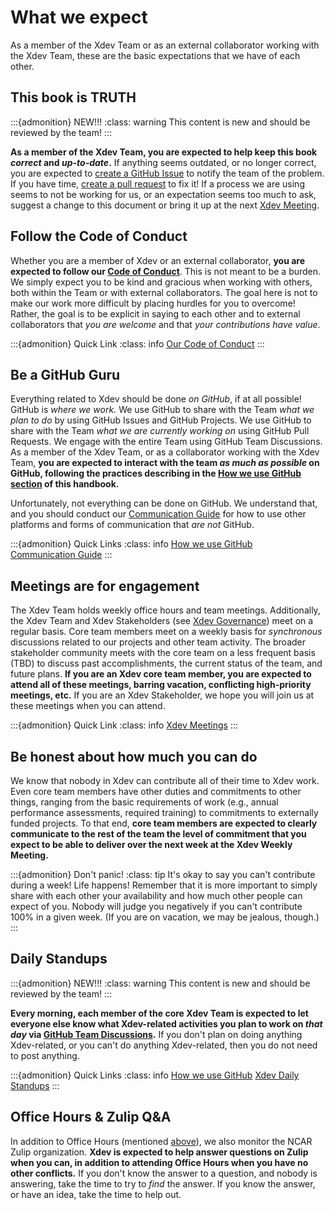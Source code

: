 # What we expect

As a member of the Xdev Team or as an external collaborator working with the Xdev Team, these are the basic expectations that we have of each other.

## This book is TRUTH

:::{admonition} NEW!!!
:class: warning
This content is new and should be reviewed by the team!
:::

**As a member of the Xdev Team, you are expected to help keep this book *correct* and *up-to-date*.**  If anything seems outdated, or no longer correct, you are expected to [create a GitHub Issue](https://github.com/ncar-xdev/ncar-xdev.github.io/issues/new) to notify the team of the problem.  If you have time, [create a pull request](https://github.com/ncar-xdev/ncar-xdev.github.io/compare) to fix it!  If a process we are using seems to not be working for us, or an expectation seems too much to ask, suggest a change to this document or bring it up at the next [Xdev Meeting](#meetings-are-for-engagement).

## Follow the Code of Conduct

Whether you are a member of Xdev or an external collaborator, **you are expected to follow our [Code of Conduct](../CODEOFCONDUCT)**.  This is not meant to be a burden.  We simply expect you to be kind and gracious when working with others, both within the Team or with external collaborators.  The goal here is not to make our work more difficult by placing hurdles for you to overcome!  Rather, the goal is to be explicit in saying to each other and to external collaborators that *you are welcome* and that *your contributions have value*.

:::{admonition} Quick Link
:class: info
[Our Code of Conduct](../CODEOFCONDUCT)
:::

## Be a GitHub Guru

Everything related to Xdev should be done *on GitHub*, if at all possible!  GitHub is *where we work.*  We use GitHub to share with the Team *what we plan to do* by using GitHub Issues and GitHub Projects.  We use GitHub to share with the Team *what we are currently working on* using GitHub Pull Requests.  We engage with the entire Team using GitHub Team Discussions.  As a member of the Xdev Team, or as a collaborator working with the Xdev Team, **you are expected to interact with the team *as much as possible* on GitHub, following the practices describing in the [How we use GitHub section](github) of this handbook.**

Unfortunately, not everything can be done on GitHub.  We understand that, and you should conduct our [Communication Guide](communicating) for how to use other platforms and forms of communication that *are not* GitHub.

:::{admonition} Quick Links
:class: info
[How we use GitHub](github) <br>
[Communication Guide](communicating)
:::

## Meetings are for engagement

The Xdev Team holds weekly office hours and team meetings.  Additionally, the Xdev Team and Xdev Stakeholders (see [Xdev Governance](../about/xdev#governance)) meet on a regular basis.  Core team members meet on a weekly basis for *synchronous* discussions related to our projects and other team activity.  The broader stakeholder community meets with the core team on a less frequent basis (TBD) to discuss past accomplishments, the current status of the team, and future plans.  **If you are an Xdev core team member, you are expected to attend all of these meetings, barring vacation, conflicting high-priority meetings, etc.**  If you are an Xdev Stakeholder, we hope you will join us at these meetings when you can attend.

:::{admonition} Quick Link
:class: info
[Xdev Meetings](meetings)
:::

## Be honest about how much you can do

We know that nobody in Xdev can contribute all of their time to Xdev work.  Even core team members have other duties and commitments to other things, ranging from the basic requirements of work (e.g., annual performance assessments, required training) to commitments to externally funded projects.  To that end, **core team members are expected to clearly communicate to the rest of the team the level of commitment that you expect to be able to deliver over the next week at the Xdev Weekly Meeting.**

:::{admonition} Don't panic!
:class: tip
It's okay to say you can't contribute during a week!  Life happens!  Remember that it is more important to simply share with each other your availability and how much other people can expect of you.  Nobody will judge you negatively if you can't contribute 100% in a given week.  (If you are on vacation, we may be jealous, though.)
:::

## Daily Standups

:::{admonition} NEW!!!
:class: warning
This content is new and should be reviewed by the team!
:::

**Every morning, each member of the core Xdev Team is expected to let everyone else know what Xdev-related activities you plan to work on *that day* via [GitHub Team Discussions](https://github.com/orgs/ncar-xdev/teams/all/discussions/1).**  If you don't plan on doing anything Xdev-related, or you can't do anything Xdev-related, then you do not need to post anything.

:::{admonition} Quick Links
:class: info
[How we use GitHub](github)
[Xdev Daily Standups](https://github.com/orgs/ncar-xdev/teams/all/discussions/1)
:::

## Office Hours & Zulip Q&A

In addition to Office Hours (mentioned [above](#meetings-are-for-engagement)), we also monitor the NCAR Zulip organization.  **Xdev is expected to help answer questions on Zulip when you can, in addition to attending Office Hours when you have no other conflicts.**  If you don't know the answer to a question, and nobody is answering, take the time to try to *find* the answer.  If you know the answer, or have an idea, take the time to help out.
